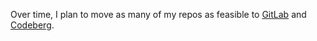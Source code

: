 Over time, I plan to move as many of my repos as feasible to <a href="https://gitlab.com/users/asmaloney/projects">GitLab</a> and <a href="https://codeberg.org/asmaloney/">Codeberg</a>.
